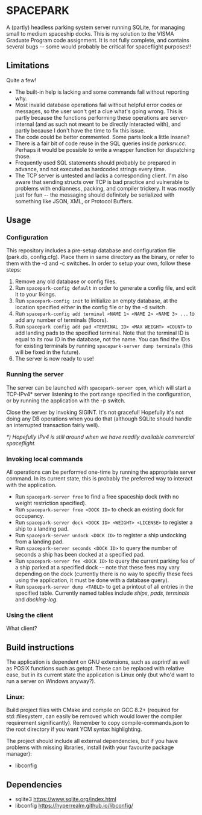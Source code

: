 # SPACEPARK 

A (partly) headless parking system server running SQLite, for managing small to medium spaceship docks.
This is my solution to the VISMA Graduate Program code assignment.
It is not fully complete, and contains several bugs 
  -- some would probably be critical for spaceflight purposes!!

## Limitations

Quite a few!

* The built-in help is lacking and some commands fail without reporting why.
* Most invalid database operations fail without helpful error codes or messages, 
so the user won't get a clue what's going wrong. This is partly because the functions performing 
these operations are server-internal (and as such not meant to be directly interacted with), 
and partly because I don't have the time to fix this issue.
* The code could be better commented. Some parts look a little insane?
* There is a fair bit of code reuse in the SQL queries inside *parksrv.cc*. Perhaps it would be possible to write a wrapper function for dispatching those.
* Frequently used SQL statements should probably be prepared in advance, and not executed as hardcoded strings every time.
* The TCP server is untested and lacks a corresponding client. 
I'm also aware that sending structs over TCP is bad practice and vulnerable to problems with endianness, packing, and compiler trickery. It was mostly just for fun -- the messaging should definitely be serialized with something like JSON, XML, or Protocol Buffers.

## Usage

### Configuration

This repository includes a pre-setup database and configuration file (park.db, config.cfg).
Place them in same directory as the binary, or refer to them with the -d and -c switches.
In order to setup your own, follow these steps:
1. Remove any old database or config files.
1. Run `spacepark-config default` in order to generate a config file,
and edit it to your likings.
1. Run `spacepark-config init` to initialize an empty database, at the location specified either in the config file or by the -d switch.
1. Run `spacepark-config add terminal <NAME 1> <NAME 2> <NAME 3> ...` to add any number of terminals (floors).
1. Run `spacepark config add pad <TERMINAL ID> <MAX WEIGHT> <COUNT>` to add landing pads to the specified terminal. Note that the terminal ID is equal to its row ID in the database, not the name. You can find the ID:s for existing terminals by running `spacepark-server dump terminals` (this will be fixed in the future).
1. The server is now ready to use!

### Running the server

The server can be launched with `spacepark-server open`, which will start a TCP-IPv4* server listening
to the port range specified in the configuration, or by running the application with the -p switch.

Close the server by invoking SIGINT. It's not graceful! Hopefully it's not doing any DB operations when you do that (although SQLite should handle an interrupted transaction fairly well).

_*) Hopefully IPv4 is still around when we have readily available commercial spaceflight._

### Invoking local commands

All operations can be performed one-time by running the appropriate server command. In its current state, this is probably the preferred way to interact with the application.
* Run `spacepark-server free` to find a free spaceship dock (with no weight restriction specified).
* Run `spacepark-server free <DOCK ID>` to check an existing dock for occupancy.
* Run `spacepark-server dock <DOCK ID> <WEIGHT> <LICENSE>` to register a ship to a landing pad.
* Run `spacepark-server undock <DOCK ID>` to register a ship undocking from a landing pad.
* Run `spacepark-server seconds <DOCK ID>` to query the number of seconds a ship has been docked at a specified pad.
* Run `spacepark-server fee <DOCK ID>` to query the current parking fee of a ship parked at a specified dock -- note that these fees may vary depending on the dock (currently there is no way to specifiy these fees using the application, it must be done with a database query).
* Run `spacepark-server dump <TABLE>` to get a printout of all entries in the specified table. Currently named tables include *ships*, *pads*, *terminals* and *docking-log*.

### Using the client

What client?

## Build instructions

The application is dependent on GNU extensions, such as asprintf 
as well as POSIX functions such as getopt.
These can be replaced with relative ease, but in its current state the application 
is Linux only (but who'd want to run a server on Windows anyway?).

### Linux:

Build project files with CMake and compile on GCC 8.2+
(required for std::filesystem, can easily be removed which would lower
 the compiler requirement significantly).
Remember to copy compile-commands.json to the root directory 
if you want YCM syntax highlighting.

The project should include all external dependencies, 
but if you have problems with missing libraries, install (with your favourite package manager):
* libconfig 

## Dependencies

* sqlite3 
https://www.sqlite.org/index.html
* libconfig
https://hyperrealm.github.io/libconfig/
